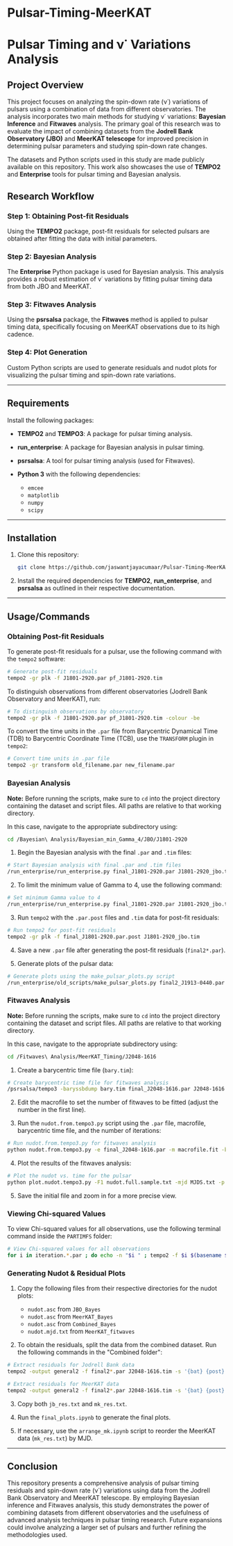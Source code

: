 # Pulsar-Timing-MeerKAT

# Pulsar Timing and ν˙ Variations Analysis

## Project Overview

This project focuses on analyzing the spin-down rate (ν˙) variations of pulsars using a combination of data from different observatories. The analysis incorporates two main methods for studying ν˙ variations: **Bayesian Inference** and **Fitwaves** analysis. The primary goal of this research was to evaluate the impact of combining datasets from the **Jodrell Bank Observatory (JBO)** and **MeerKAT telescope** for improved precision in determining pulsar parameters and studying spin-down rate changes.

The datasets and Python scripts used in this study are made publicly available on this repository. This work also showcases the use of **TEMPO2** and **Enterprise** tools for pulsar timing and Bayesian analysis.

## Research Workflow

### Step 1: **Obtaining Post-fit Residuals**

Using the **TEMPO2** package, post-fit residuals for selected pulsars are obtained after fitting the data with initial parameters.

### Step 2: **Bayesian Analysis**

The **Enterprise** Python package is used for Bayesian analysis. This analysis provides a robust estimation of ν˙ variations by fitting pulsar timing data from both JBO and MeerKAT.

### Step 3: **Fitwaves Analysis**

Using the **psrsalsa** package, the **Fitwaves** method is applied to pulsar timing data, specifically focusing on MeerKAT observations due to its high cadence.

### Step 4: **Plot Generation**

Custom Python scripts are used to generate residuals and nudot plots for visualizing the pulsar timing and spin-down rate variations.

---

## Requirements

Install the following packages:

* **TEMPO2** and **TEMPO3**: A package for pulsar timing analysis.
* **run_enterprise**: A package for Bayesian analysis in pulsar timing.
* **psrsalsa**: A tool for pulsar timing analysis (used for Fitwaves).
* **Python 3** with the following dependencies:

  * `emcee`
  * `matplotlib`
  * `numpy`
  * `scipy`

---

## Installation

1. Clone this repository:

   ```bash
   git clone https://github.com/jaswantjayacumaar/Pulsar-Timing-MeerKAT.git
   ```

2. Install the required dependencies for **TEMPO2**, **run_enterprise**, and **psrsalsa** as outlined in their respective documentation.

---

## Usage/Commands

### Obtaining Post-fit Residuals

To generate post-fit residuals for a pulsar, use the following command with the `tempo2` software:

```bash
# Generate post-fit residuals
tempo2 -gr plk -f J1801-2920.par pf_J1801-2920.tim
```

To distinguish observations from different observatories (Jodrell Bank Observatory and MeerKAT), run:

```bash
# To distinguish observations by observatory
tempo2 -gr plk -f J1801-2920.par pf_J1801-2920.tim -colour -be
```

To convert the time units in the `.par` file from Barycentric Dynamical Time (TDB) to Barycentric Coordinate Time (TCB), use the `TRANSFORM` plugin in `tempo2`:

```bash
# Convert time units in .par file
tempo2 -gr transform old_filename.par new_filename.par
```

### Bayesian Analysis

**Note:** Before running the scripts, make sure to `cd` into the project directory containing the dataset and script files. All paths are relative to that working directory.


In this case, navigate to the appropriate subdirectory using:

```bash
cd /Bayesian\ Analysis/Bayesian_min_Gamma_4/JBO/J1801-2920
```

1. Begin the Bayesian analysis with the final `.par` and `.tim` files:

```bash
# Start Bayesian analysis with final .par and .tim files
/run_enterprise/run_enterprise.py final_J1801-2920.par J1801-2920_jbo.tim -j -A -8 --emcee -N 1000 --nwalk 32 -t4 --plot-chain
```

2. To limit the minimum value of Gamma to 4, use the following command:

```bash
# Set minimum Gamma value to 4
/run_enterprise/run_enterprise.py final_J1801-2920.par J1801-2920_jbo.tim -j -A -8 --emcee -N 1000 --nwalk 32 -t4 --plot-chain --red-gamma-min 4
```

3. Run `tempo2` with the `.par.post` files and `.tim` data for post-fit residuals:

```bash
# Run tempo2 for post-fit residuals
tempo2 -gr plk -f final_J1801-2920.par.post J1801-2920_jbo.tim
```

4. Save a new `.par` file after generating the post-fit residuals (`final2*.par`).

5. Generate plots of the pulsar data:

```bash
# Generate plots using the make_pulsar_plots.py script
/run_enterprise/old_scripts/make_pulsar_plots.py final2_J1913-0440.par J1801-2920_jbo.tim final2_J1801-2920.par
```

### Fitwaves Analysis

**Note:** Before running the scripts, make sure to `cd` into the project directory containing the dataset and script files. All paths are relative to that working directory.

In this case, navigate to the appropriate subdirectory using:

```bash
cd /Fitwaves\ Analysis/MeerKAT_Timing/J2048-1616
```

1. Create a barycentric time file (`bary.tim`):

```bash
# Create barycentric time file for fitwaves analysis
/psrsalsa/tempo3 -baryssbdump bary.tim final_J2048-1616.par J2048-1616.tim
```

2. Edit the macrofile to set the number of fitwaves to be fitted (adjust the number in the first line).

3. Run the `nudot.from.tempo3.py` script using the `.par` file, macrofile, barycentric time file, and the number of iterations:

```bash
# Run nudot.from.tempo3.py for fitwaves analysis
python nudot.from.tempo3.py -e final_J2048-1616.par -m macrofile.fit -b bary.tim -n 20
```

4. Plot the results of the fitwaves analysis:

```bash
# Plot the nudot vs. time for the pulsar
python plot.nudot.tempo3.py -F1 nudot.full.sample.txt -mjd MJDS.txt -p J2048-1616
```

5. Save the initial file and zoom in for a more precise view.

### Viewing Chi-squared Values

To view Chi-squared values for all observations, use the following terminal command inside the `PARTIMFS` folder:

```bash
# View Chi-squared values for all observations
for i in iteration.*.par ; do echo -n "$i " ; tempo2 -f $i $(basename $i .par).tim | grep Chisqr ; done
```

### Generating Nudot & Residual Plots

1. Copy the following files from their respective directories for the nudot plots:

   * `nudot.asc` from `JBO_Bayes`
   * `nudot.asc` from `MeerKAT_Bayes`
   * `nudot.asc` from `Combined_Bayes`
   * `nudot.mjd.txt` from `MeerKAT_fitwaves`

2. To obtain the residuals, split the data from the combined dataset. Run the following commands in the "Combined folder":

```bash
# Extract residuals for Jodrell Bank data
tempo2 -output general2 -f final2*.par J2048-1616.tim -s '{bat} {post} {err} {clkchain}\n' | grep JB | awk '{print $1,$2,$3}'  > jb_res.txt
```

```bash
# Extract residuals for MeerKAT data
tempo2 -output general2 -f final2*.par J2048-1616.tim -s '{bat} {post} {err} {clkchain}\n' | grep 'meerkat->' | awk '{print $1,$2,$3}' > mk_res.txt
```

3. Copy both `jb_res.txt` and `mk_res.txt`.

4. Run the `final_plots.ipynb` to generate the final plots.

5. If necessary, use the `arrange_mk.ipynb` script to reorder the MeerKAT data (`mk_res.txt`) by MJD.

---

## Conclusion

This repository presents a comprehensive analysis of pulsar timing residuals and spin-down rate (ν˙) variations using data from the Jodrell Bank Observatory and MeerKAT telescope. By employing Bayesian inference and Fitwaves analysis, this study demonstrates the power of combining datasets from different observatories and the usefulness of advanced analysis techniques in pulsar timing research. Future expansions could involve analyzing a larger set of pulsars and further refining the methodologies used.
